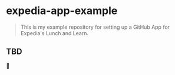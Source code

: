# expedia-app-example

> This is my example repository for setting up a GitHub App for Expedia's Lunch and Learn.

## TBD

:construction:
